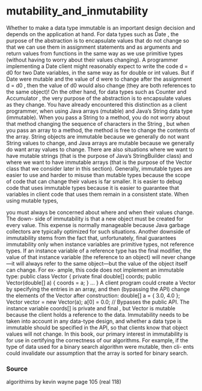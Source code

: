 # mutability_and_inmutability

Whether to make a data type immutable is an important design decision and depends on the application at hand. For data
types such as Date , the purpose of the abstraction is to encapsulate values that do not change so that we can use them in assignment statements and as arguments and return values from functions in the same way as we use primitive types (without having to worry about their values changing). A programmer implementing a Date client might reasonably expect to write the code d = d0 for two Date variables, in the same way as for double or int values. But if Date were mutable and the value of d were to change after the assignment d = d0 , then the value of d0 would also change (they are both references to the same object)! On the other hand, for data types such as Counter and Accumulator , the very purpose of the abstraction is to encapsulate values as they change. You have already encountered this distinction as a client programmer, when
using Java arrays (mutable) and Java’s String data type (immutable). When you pass a String to a method, you do not worry about that method changing the sequence of characters in the String , but when you pass an array to a method, the method is free to change the contents of the array. String objects are immutable because we generally do
not want String values to change, and Java arrays are mutable because we generally do want array values to change. There are also situations where we want to have mutable strings (that is the purpose of Java’s StringBuilder class) and where we want to have immutable arrays (that is the purpose of the Vector class that we consider later in this
section). Generally, immutable types are easier to use and harder to misuse than mutable types because the scope of code that can change their values is far smaller. It is easier to debug code that uses immutable types because it is easier to guarantee that variables in client code that uses them remain in a consistent state. When using mutable types,


you must always be concerned about where and when their values change. The down-
side of immutability is that a new object must be created for every value. This expense is
normally manageable because Java garbage collectors are typically optimized for such
situations. Another downside of immutability stems from the fact that, unfortunately,
final guarantees immutability only when instance variables are primitive types, not
reference types. If an instance variable of a reference type has the final modifier, the
value of that instance variable (the reference to an object) will never change—it will
always refer to the same object—but the value of the object itself can change. For ex-
ample, this code does not implement an immutable type:
public class Vector
{
private final double[] coords;
public Vector(double[] a)
{ coords = a; }
...
}
A client program could create a Vector by specifying the entries in an array, and then
(bypassing the API) change the elements of the Vector after construction:
double[] a = { 3.0, 4.0 };
Vector vector = new Vector(a);
a[0] = 0.0; // Bypasses the public API.
The instance variable coords[] is private and final , but Vector is mutable because
the client holds a reference to the data. Immutability needs to be taken into account in
any data-type design, and whether a data type is immutable should be specified in the
API, so that clients know that object values will not change. In this book, our primary
interest in immutability is for use in certifying the correctness of our algorithms. For
example, if the type of data used for a binary search algorithm were mutable, then cli-
ents could invalidate our assumption that the array is sorted for binary search.

### Source

algorithims by kevin wayne page 105 (real 118)


